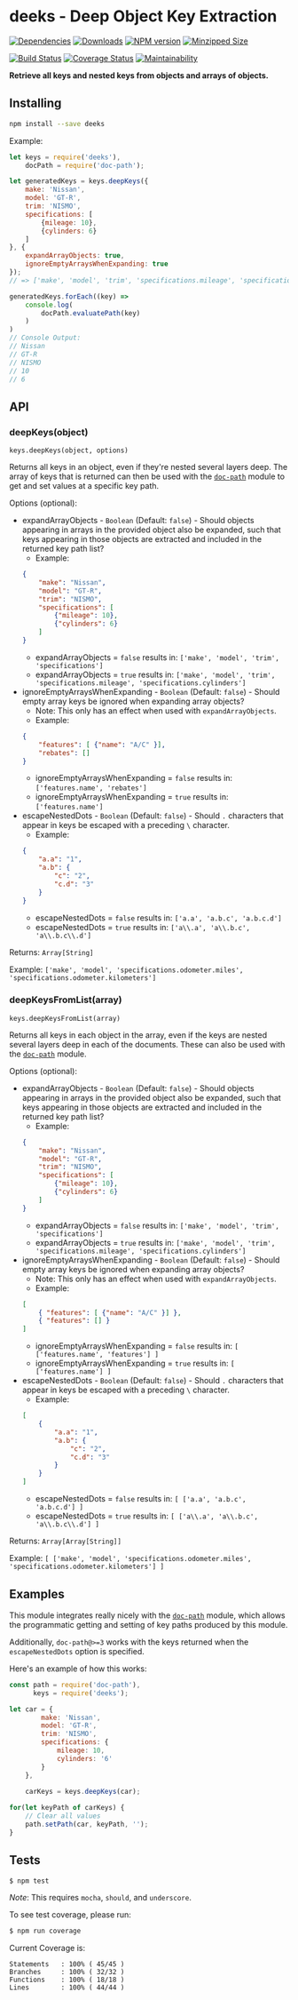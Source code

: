 # deeks - Deep Object Key Extraction

[![Dependencies](https://img.shields.io/david/mrodrig/deeks.svg)](https://www.npmjs.org/package/deeks)
[![Downloads](http://img.shields.io/npm/dm/deeks.svg)](https://www.npmjs.org/package/deeks)
[![NPM version](https://img.shields.io/npm/v/deeks.svg)](https://www.npmjs.org/package/deeks)
[![Minzipped Size](https://flat.badgen.net/bundlephobia/minzip/deeks)](https://bundlephobia.com/result?p=deeks)

[![Build Status](https://travis-ci.org/mrodrig/deeks.svg?branch=master)](https://travis-ci.org/mrodrig/deeks)
[![Coverage Status](https://coveralls.io/repos/github/mrodrig/deeks/badge.svg?branch=stable)](https://coveralls.io/github/mrodrig/deeks?branch=stable)
[![Maintainability](https://api.codeclimate.com/v1/badges/830bc7f29f61466986ac/maintainability)](https://codeclimate.com/github/mrodrig/deeks/maintainability)

**Retrieve all keys and nested keys from objects and arrays of objects.**

## Installing

```bash
npm install --save deeks
```

Example: 
```javascript
let keys = require('deeks'),
	docPath = require('doc-path');

let generatedKeys = keys.deepKeys({
	make: 'Nissan',
	model: 'GT-R',
	trim: 'NISMO',
	specifications: [
	    {mileage: 10},
	    {cylinders: 6}
	]
}, {
    expandArrayObjects: true,
    ignoreEmptyArraysWhenExpanding: true
});
// => ['make', 'model', 'trim', 'specifications.mileage', 'specifications.cylinders']

generatedKeys.forEach((key) => 
    console.log(
        docPath.evaluatePath(key)
    )
)
// Console Output:
// Nissan
// GT-R
// NISMO
// 10
// 6
```

## API

### deepKeys(object) 

`keys.deepKeys(object, options)`

Returns all keys in an object, even if they're nested several layers deep. 
The array of keys that is returned can then be used with the 
[`doc-path`](https://github.com/mrodrig/doc-path) module to get and set values 
at a specific key path.

Options (optional):
- expandArrayObjects - `Boolean` (Default: `false`) - Should objects appearing in arrays in the provided 
object also be expanded, such that keys appearing in those objects are extracted and 
included in the returned key path list?
	- Example:
	```json
	{
		"make": "Nissan",
		"model": "GT-R",
		"trim": "NISMO",
		"specifications": [
			{"mileage": 10},
			{"cylinders": 6}
		]
	}
	```
	- expandArrayObjects = `false` results in: `['make', 'model', 'trim', 'specifications']`
	- expandArrayObjects = `true` results in: `['make', 'model', 'trim', 'specifications.mileage', 'specifications.cylinders']`
- ignoreEmptyArraysWhenExpanding - `Boolean` (Default: `false`) - Should empty array keys be ignored when expanding array objects?
	- Note: This only has an effect when used with `expandArrayObjects`.
	- Example:
	```json
	{ 
		"features": [ {"name": "A/C" }],
		"rebates": []
	}
	```
	- ignoreEmptyArraysWhenExpanding = `false` results in: `['features.name', 'rebates']`
	- ignoreEmptyArraysWhenExpanding = `true` results in: `['features.name']`
- escapeNestedDots - `Boolean` (Default: `false`) - Should `.` characters that appear in keys be escaped with a preceding `\` character.
	- Example:
	```json
	{
		"a.a": "1",
		"a.b": {
			"c": "2",
			"c.d": "3"
		}
	}
	```
	- escapeNestedDots = `false` results in: `['a.a', 'a.b.c', 'a.b.c.d']`
	- escapeNestedDots = `true` results in: `['a\\.a', 'a\\.b.c', 'a\\.b.c\\.d']`

Returns: `Array[String]`

Example: `['make', 'model', 'specifications.odometer.miles', 'specifications.odometer.kilometers']`

### deepKeysFromList(array) 

`keys.deepKeysFromList(array)`

Returns all keys in each object in the array, even if the keys are nested 
several layers deep in each of the documents. These can also be used with the 
[`doc-path`](https://github.com/mrodrig/doc-path) module.

Options (optional):
- expandArrayObjects - `Boolean` (Default: `false`) - Should objects appearing in arrays in the provided 
object also be expanded, such that keys appearing in those objects are extracted and 
included in the returned key path list?
	- Example:
	```json
	{
		"make": "Nissan",
		"model": "GT-R",
		"trim": "NISMO",
		"specifications": [
			{"mileage": 10},
			{"cylinders": 6}
		]
	}
	```
	- expandArrayObjects = `false` results in: `['make', 'model', 'trim', 'specifications']`
	- expandArrayObjects = `true` results in: `['make', 'model', 'trim', 'specifications.mileage', 'specifications.cylinders']`
- ignoreEmptyArraysWhenExpanding - `Boolean` (Default: `false`) - Should empty array keys be ignored when expanding array objects?
	- Note: This only has an effect when used with `expandArrayObjects`.
	- Example:
	```json
	[
		{ "features": [ {"name": "A/C" }] },
		{ "features": [] }
	] 
	```
	- ignoreEmptyArraysWhenExpanding = `false` results in: `[ ['features.name', 'features'] ]`
	- ignoreEmptyArraysWhenExpanding = `true` results in: `[ ['features.name'] ]`
- escapeNestedDots - `Boolean` (Default: `false`) - Should `.` characters that appear in keys be escaped with a preceding `\` character.
	- Example:
	```json
	[
		{
			"a.a": "1",
			"a.b": {
				"c": "2",
				"c.d": "3"
			}
		}
	]
	```
	- escapeNestedDots = `false` results in: `[ ['a.a', 'a.b.c', 'a.b.c.d'] ]`
	- escapeNestedDots = `true` results in: `[ ['a\\.a', 'a\\.b.c', 'a\\.b.c\\.d'] ]`

Returns: `Array[Array[String]]`

Example: `[ ['make', 'model', 'specifications.odometer.miles', 'specifications.odometer.kilometers'] ]`

## Examples

This module integrates really nicely with the 
[`doc-path`](https://github.com/mrodrig/doc-path) module, which allows
the programmatic getting and setting of key paths produced by this module.

Additionally, `doc-path@>=3` works with the keys returned when the `escapeNestedDots` option is specified.

Here's an example of how this works:

```javascript
const path = require('doc-path'),
      keys = require('deeks');

let car = {
		make: 'Nissan',
		model: 'GT-R',
		trim: 'NISMO',
		specifications: {
			mileage: 10,
			cylinders: '6'
		}
	},
	
	carKeys = keys.deepKeys(car);

for(let keyPath of carKeys) {
    // Clear all values
    path.setPath(car, keyPath, '');
}
```

## Tests

```bash
$ npm test
```

_Note_: This requires `mocha`, `should`, and `underscore`.

To see test coverage, please run:
```bash
$ npm run coverage
```

Current Coverage is:
```
Statements   : 100% ( 45/45 )
Branches     : 100% ( 32/32 )
Functions    : 100% ( 18/18 )
Lines        : 100% ( 44/44 )
```
